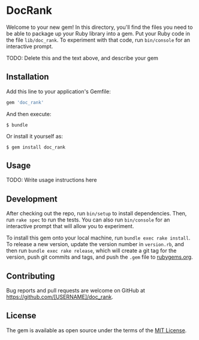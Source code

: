 # DocRank

Welcome to your new gem! In this directory, you'll find the files you need to be able to package up your Ruby library into a gem. Put your Ruby code in the file `lib/doc_rank`. To experiment with that code, run `bin/console` for an interactive prompt.

TODO: Delete this and the text above, and describe your gem

## Installation

Add this line to your application's Gemfile:

```ruby
gem 'doc_rank'
```

And then execute:

    $ bundle

Or install it yourself as:

    $ gem install doc_rank

## Usage

TODO: Write usage instructions here

## Development

After checking out the repo, run `bin/setup` to install dependencies. Then, run `rake spec` to run the tests. You can also run `bin/console` for an interactive prompt that will allow you to experiment.

To install this gem onto your local machine, run `bundle exec rake install`. To release a new version, update the version number in `version.rb`, and then run `bundle exec rake release`, which will create a git tag for the version, push git commits and tags, and push the `.gem` file to [rubygems.org](https://rubygems.org).

## Contributing

Bug reports and pull requests are welcome on GitHub at https://github.com/[USERNAME]/doc_rank.

## License

The gem is available as open source under the terms of the [MIT License](http://opensource.org/licenses/MIT).
